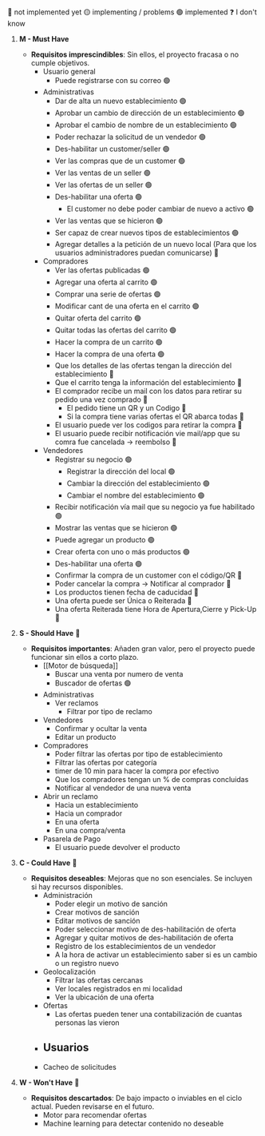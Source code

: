 🔴 not implemented yet
🟡 implementing / problems
🟢 implemented
❓ I don't know
1. **M - Must Have** 
    
    - **Requisitos imprescindibles**: Sin ellos, el proyecto fracasa o no cumple objetivos. 
	    - Usuario general
		    - Puede registrarse con su correo 🟢
	    - Administrativas
			- Dar de alta un nuevo establecimiento 🟢
			- Aprobar un cambio de dirección de un establecimiento 🟢 
			- Aprobar el cambio de nombre de un establecimiento 🟢
			- Poder rechazar la solicitud de un vendedor 🟢 
			- Des-habilitar un customer/seller 🟢
			- Ver las compras que de un customer 🟢 
			- Ver las ventas de un seller 🟢
			- Ver las ofertas de un seller 🟢
			- Des-habilitar una oferta 🟢
				- El customer no debe poder cambiar de nuevo a activo 🟢
			- Ver las ventas que se hicieron  🟢
			-  Ser capaz de crear nuevos tipos de establecimientos 🟢
			- Agregar detalles a la petición de un nuevo local (Para que los usuarios administradores puedan comunicarse) 🔴
		- Compradores 
			- Ver las ofertas publicadas 🟢
			- Agregar una oferta al carrito 🟢
			- Comprar una serie de ofertas 🟢
			- Modificar cant de una oferta en el carrito 🟢
			- Quitar oferta del carrito 🟢
			- Quitar todas las ofertas del carrito 🟢
			- Hacer la compra de un carrito  🟢
			- Hacer la compra de una oferta 🟢
			- Que los detalles de las ofertas tengan la dirección del establecimiento 🔴
			- Que el carrito tenga la información del establecimiento 🔴
			- El comprador recibe un mail con los datos para retirar su pedido una vez comprado 🔴
				- El pedido tiene un QR y un Codigo 🔴
				- Si la compra tiene varias ofertas el QR abarca todas 🔴
			- El usuario puede ver los codigos para retirar la compra 🔴
			- El usuario puede recibir notificación vie mail/app que su comra fue cancelada -> reembolso 🔴
		- Vendedores
			- Registrar su negocio 🟢
				- Registrar la dirección del local 🟢
				- Cambiar la dirección del establecimiento 🟢 
				- Cambiar el nombre del establecimiento 🟢
			- Recibir notificación vía mail que su negocio ya fue habilitado 🟢 
			- Mostrar las ventas que se hicieron  🟢
			- Puede agregar un producto 🟢
			- Crear oferta con uno o más productos 🟢
			- Des-habilitar una oferta 🟢
			- Confirmar la compra de un customer con el código/QR 🔴
			- Poder cancelar la compra -> Notificar al comprador 🔴
			- Los productos tienen fecha de caducidad 🔴
			- Una oferta puede ser Única o Reiterada 🔴
			- Una oferta Reiterada tiene Hora de Apertura,Cierre y Pick-Up 🔴
2. **S - Should Have** 🔴
    
    - **Requisitos importantes**: Añaden gran valor, pero el proyecto puede funcionar sin ellos a corto plazo.
	    - [[Motor de búsqueda]] 
			- Buscar una venta por numero de venta 
			- Buscador de ofertas 🟢 
	    - Administrativas 
		    - Ver reclamos
			    - Filtrar por tipo de reclamo
		- Vendedores
			- Confirmar y ocultar la venta 
			- Editar un producto
		- Compradores
			- Poder filtrar las ofertas por tipo de establecimiento 
			- Filtrar las ofertas por categoría 
			- timer de 10 min para hacer la compra por efectivo
			- Que los compradores tengan un % de compras concluidas
			- Notificar al vendedor de una nueva venta 
		- Abrir un reclamo 
			- Hacia un establecimiento 
			- Hacia un comprador 
			- En una oferta
			- En una compra/venta
		- Pasarela de Pago 
			- El usuario puede devolver el producto
		
3. **C - Could Have**  🔴
    
    - **Requisitos deseables**: Mejoras que no son esenciales. Se incluyen si hay recursos disponibles.  
	    - Administración 
		    - Poder elegir un motivo de sanción 
			- Crear motivos de sanción 
			- Editar motivos de sanción
			- Poder seleccionar motivo de des-habilitación de oferta
			- Agregar y quitar motivos  de des-habilitación de oferta
			- Registro de los establecimientos de un vendedor
			- A la hora de activar un establecimiento saber si es un cambio o un registro nuevo
	    - Geolocalización
		    - Filtrar las ofertas cercanas
		    - Ver locales registrados en mi localidad
		    - Ver la ubicación de una oferta
		- Ofertas
			- Las ofertas pueden tener una contabilización de cuantas personas las vieron
		- Usuarios
			- 
	    - Cacheo de solicitudes
4. **W - Won't Have** 🔴
    
    - **Requisitos descartados**: De bajo impacto o inviables en el ciclo actual. Pueden revisarse en el futuro.  
	    - Motor para recomendar ofertas
	    - Machine learning para detectar contenido no deseable
    